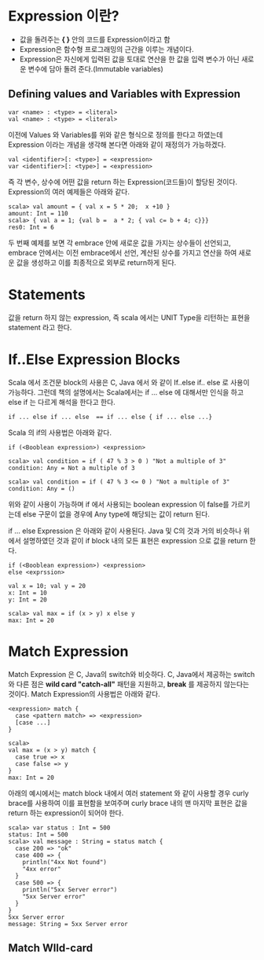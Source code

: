 # Expression 이란?
- 값을 돌려주는 **{ }** 안의 코드를 Expression이라고 함
- Expression은 함수형 프로그래밍의 근간을 이루는 개념이다.
- Expression은 자신에게 입력된 값을 토대로 연산을 한 값을 입력 변수가 아닌 새로운
변수에 담아 돌려 준다.(Immutable variables)

## Defining values and Variables with Expression
 ~~~~~~~~~
 var <name> : <type> = <literal>
 val <name> : <type> = <literal>
 ~~~~~~~~~
 이전에 Values 와 Variables를 위와 같은 형식으로 정의를 한다고 하였는데 Expression
 이라는 개념을 생각해 본다면 아래와 같이 재정의가 가능하겠다.
 ~~~~~~~
 val <identifier>[: <type>] = <expression>
 var <identifier>[: <type>] = <expression>
 ~~~~~~~
 즉 각 변수, 상수에 어떤 값을 return 하는 Expression(코드들)이 할당된 것이다.
Expression의 여러 예제들은 아래와 같다.
~~~~~~
scala> val amount = { val x = 5 * 20;  x +10 }
amount: Int = 110
scala> { val a = 1; {val b =  a * 2; { val c= b + 4; c}}}
res0: Int = 6
~~~~~~
 두 번째 예제를 보면 각 embrace 안에 새로운 값을 가지는 상수들이 선언되고,
 embrace 안에서는 이전 embrace에서 선언, 계산된 상수를 가지고 연산을 하여 새로운
 값을 생성하고 이를 최종적으로 외부로 return하게 된다.

# Statements
값을 return 하지 않는 expression, 즉 scala 에서는 UNIT Type을 리턴하는 표현을
statement 라고 한다.

# If..Else Expression Blocks
Scala 에서 조건문 block의 사용은 C, Java 에서 와 같이 If..else if.. else
로 사용이 가능하다. 그런데 책의 설명에서는 Scala에서는 if ... else 에 대해서만
인식을 하고 else if 는 다르게 해석을 한다고 한다.
~~~~~~~
if ... else if ... else  == if ... else { if ... else ...}
~~~~~~~

Scala 의 if의 사용법은 아래와 같다.
~~~~~~~
if (<Booblean expression>) <expression>

scala> val condition = if ( 47 % 3 > 0 ) "Not a multiple of 3"
condition: Any = Not a multiple of 3

scala> val condition = if ( 47 % 3 <= 0 ) "Not a multiple of 3"
condition: Any = ()
~~~~~~~
위와 같이 사용이 가능하며 if 에서 사용되는 boolean expression 이 false를 가르키는데
else 구문이 없을 경우에 Any type에 해당되는 값이 return 된다.

if ... else Expression 은 아래와 같이 사용된다. Java 및 C의 것과 거의 비슷하나
위에서 설명하였던 것과 같이 if block 내의 모든 표현은 expression 으로 값을 return
한다.
~~~~~
if (<Booblean expression>) <expression>
else <exprssion>

val x = 10; val y = 20
x: Int = 10
y: Int = 20

scala> val max = if (x > y) x else y
max: Int = 20
~~~~~

# Match Expression
Match Expression 은 C, Java의 switch와 비슷하다.
C, Java에서 제공하는 switch 와 다른 점은 **wild card "catch-all"** 패턴을
지원하고, **break** 를 제공하지 않는다는 것이다.
Match Expression의 사용법은 아래와 같다.
~~~~~~
<expression> match {
  case <pattern match> => <expression>
  [case ...]
}

scala>
val max = (x > y) match {
  case true => x
  case false => y
}
max: Int = 20
~~~~~~

아래의 예시에서는 match block 내에서 여러 statement 와 같이 사용할 경우 curly
brace를 사용하여 이를 표현함을 보여주며 curly brace 내의 맨 마지막 표현은 값을
return 하는 expression이 되어야 한다.
~~~~~~
scala> var status : Int = 500
status: Int = 500
scala> val message : String = status match {
  case 200 => "ok"
  case 400 => {
    println("4xx Not found")
    "4xx error"
  }
  case 500 => {
    println("5xx Server error")
    "5xx Server error"
  }
}
5xx Server error
message: String = 5xx Server error
~~~~~~
## Match WIld-card
